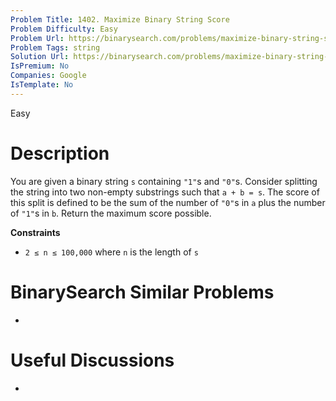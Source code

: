 ```yaml
---
Problem Title: 1402. Maximize Binary String Score
Problem Difficulty: Easy
Problem Url: https://binarysearch.com/problems/maximize-binary-string-score/
Problem Tags: string
Solution Url: https://binarysearch.com/problems/maximize-binary-string-score/solutions/
IsPremium: No
Companies: Google
IsTemplate: No
---
```


<span style="color: ;">Easy</span>

# Description

You are given a binary string `s` containing `"1"`s and `"0"`s. Consider splitting the string into two non-empty substrings such that `a + b = s`. The score of this split is defined to be the sum of the number of `"0"`s in `a` plus the number of `"1"`s in `b`. Return the maximum score possible.

**Constraints**
- `2 ≤ n ≤ 100,000` where `n` is the length of `s`

# BinarySearch Similar Problems

- []()

# Useful Discussions

- []()
